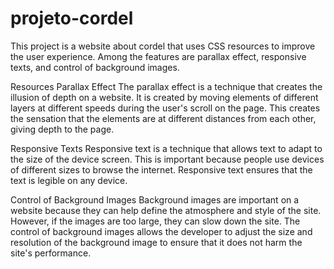 # projeto-cordel

This project is a website about cordel that uses CSS resources to improve the user experience. Among the features are parallax effect, responsive texts, and control of background images.

Resources
Parallax Effect
The parallax effect is a technique that creates the illusion of depth on a website. It is created by moving elements of different layers at different speeds during the user's scroll on the page. This creates the sensation that the elements are at different distances from each other, giving depth to the page.

Responsive Texts
Responsive text is a technique that allows text to adapt to the size of the device screen. This is important because people use devices of different sizes to browse the internet. Responsive text ensures that the text is legible on any device.

Control of Background Images
Background images are important on a website because they can help define the atmosphere and style of the site. However, if the images are too large, they can slow down the site. The control of background images allows the developer to adjust the size and resolution of the background image to ensure that it does not harm the site's performance.

